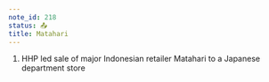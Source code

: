 ```yaml
---
note_id: 218
status: 📤
title: Matahari
---
```


1. HHP led sale of major Indonesian retailer Matahari to a Japanese department store